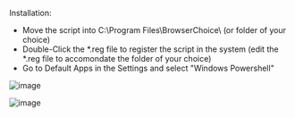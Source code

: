 Installation:

- Move the script into C:\Program Files\BrowserChoice\ (or folder of your choice)
- Double-Click the *.reg file to register the script in the system (edit the *.reg file to accomondate the folder of your choice)
- Go to Default Apps in the Settings and select "Windows Powershell"

![image](https://github.com/Gh3ttoKinG/BrowserChoice/assets/8991387/f7a516e2-9903-406e-bf80-927532635bbd)

![image](https://github.com/Gh3ttoKinG/BrowserChoice/assets/8991387/19479291-ee39-432e-906b-e4b7a6279fb6)
